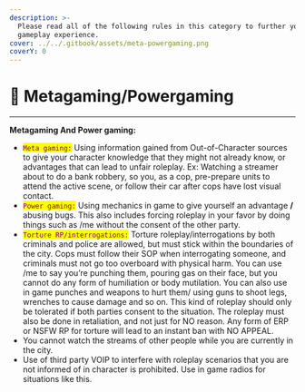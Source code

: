 ```yaml
---
description: >-
  Please read all of the following rules in this category to further your
  gameplay experience.
cover: ../../.gitbook/assets/meta-powergaming.png
coverY: 0
---
```


# 🚫 Metagaming/Powergaming

****

**Metagaming And Power gaming:**

* <mark style="color:purple;">`Meta gaming:`</mark> Using information gained from Out-of-Character sources to give your character knowledge that they might not already know, or advantages that can lead to unfair roleplay. Ex: Watching a streamer about to do a bank robbery, so you, as a cop, pre-prepare units to attend the active scene, or follow their car after cops have lost visual contact.
* <mark style="color:purple;">`Power gaming:`</mark> Using mechanics in game to give yourself an advantage **/** abusing bugs. This also includes forcing roleplay in your favor by doing things such as /me without the consent of the other party.
* <mark style="color:purple;">`Torture RP/interrogations:`</mark> Torture roleplay/interrogations by both criminals and police are allowed, but must stick within the boundaries of the city. Cops must follow their SOP when interrogating someone, and criminals must not go too overboard with physical harm. You can use /me to say you’re punching them, pouring gas on their face, but you cannot do any form of humiliation or body mutilation. You can also use in game punches and weapons to hurt them/ using guns to shoot legs, wrenches to cause damage and so on. This kind of roleplay should only be tolerated if both parties consent to the situation. The roleplay must also be done in retaliation, and not just for NO reason. Any form of ERP or NSFW RP for torture will lead to an instant ban with NO APPEAL.
* You cannot watch the streams of other people while you are currently in the city.
* Use of third party VOIP to interfere with roleplay scenarios that you are not informed of in character is prohibited. Use in game radios for situations like this.
